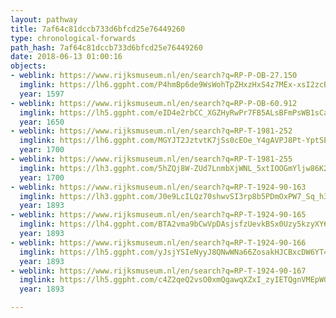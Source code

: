 ```yaml
---
layout: pathway
title: 7af64c81dccb733d6bfcd25e76449260
type: chronological-forwards
path_hash: 7af64c81dccb733d6bfcd25e76449260
date: 2018-06-13 01:00:16
objects:
- weblink: https://www.rijksmuseum.nl/en/search?q=RP-P-OB-27.150
  imglink: https://lh6.ggpht.com/P4hmBp6de9WsWohTpZHxzHxS4z7MEx-xsI2zcBrYLD728RfKjTMwz2RzNG2XRagnQJISspvM6KSHvCNkQ8pg34pWBQ=s200
  year: 1597
- weblink: https://www.rijksmuseum.nl/en/search?q=RP-P-OB-60.912
  imglink: https://lh5.ggpht.com/eID4e2rbCC_XGZHyRwPr7FB5ALsBFmPsWB1sCa7MSjvzgYgrW2Np2SafvfhOQJGTNhDpOHdZxGCjDy8JnGyWLSLWpdU=s200
  year: 1650
- weblink: https://www.rijksmuseum.nl/en/search?q=RP-T-1981-252
  imglink: https://lh6.ggpht.com/MGYJT2JztvtK7jSs0cEOe_Y4gAVPJ8Pt-YptSEaPkVAhIE3rw9lGRe2dN0-VXxjnUHp0qMBPuZfFfD34KMNGlcC9rMk=s200
  year: 1700
- weblink: https://www.rijksmuseum.nl/en/search?q=RP-T-1981-255
  imglink: https://lh3.ggpht.com/5hZQj8W-ZUd7LnmbXjWNL_5xtIOOGmYljw86K2Rm26ZkUdhGPWfPkbFRDGlEZJ6_WjXorzVEth_B-5KQP0BQytbMyj8=s200
  year: 1700
- weblink: https://www.rijksmuseum.nl/en/search?q=RP-T-1924-90-163
  imglink: https://lh3.ggpht.com/J0e9LcILQz70shwvSI3rp8b5PDmOxPW7_Sq_h3k8yJdq9H5NeiY_j6eH_XD139ArcS0LjPhds4JJKjK31uDUrmeHTg=s200
  year: 1893
- weblink: https://www.rijksmuseum.nl/en/search?q=RP-T-1924-90-165
  imglink: https://lh4.ggpht.com/BTA2vma9bCwVpDAsjsfzUevkBSx0Uzy5kzyXY6VOin8oVhycgrePO6zBBVm7MKJqU1mvM57osnDY7vlTRVMSDR2EMLU=s200
  year: 1893
- weblink: https://www.rijksmuseum.nl/en/search?q=RP-T-1924-90-166
  imglink: https://lh5.ggpht.com/yJsjYSIeNyyJ8QNwWNa66ZosakHJCBxcDW6YT42jXdDkaonSLNzrslLwBiafk2qsaEJ6R-OAWGMmvMrtkjk1pVLCooxw=s200
  year: 1893
- weblink: https://www.rijksmuseum.nl/en/search?q=RP-T-1924-90-167
  imglink: https://lh5.ggpht.com/c4Z2qeQ2vsO0xmQgawqXZxI_zyIETQgnVMEpW070enb7L8dGwO2LKWGVHexZ8kAg7p5LyxpvUTFsAO96h5eph74KRw=s200
  year: 1893

---
```

